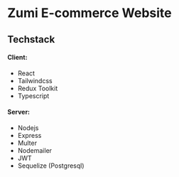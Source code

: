 # Zumi E-commerce Website

## Techstack

#### Client:

- React
- Tailwindcss
- Redux Toolkit
- Typescript

#### Server:

- Nodejs
- Express
- Multer
- Nodemailer
- JWT
- Sequelize (Postgresql)
